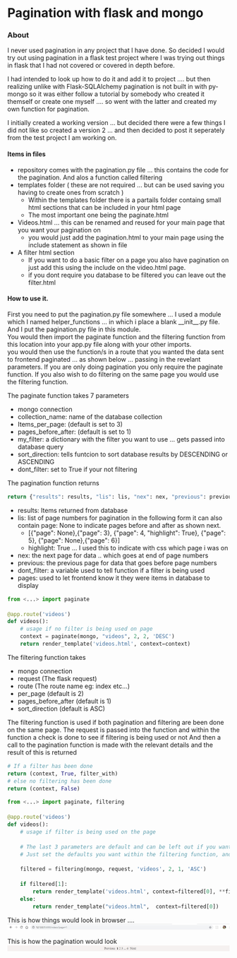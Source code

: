 # Pagination with flask and mongo

### About

I never used pagination in any project that I have done. So decided I would try out using pagination in a 
flask test project where I was trying out things in flask that I had not covered or covered in depth before.  

I had intended to look up how to do it and add it to project .... but then realizing unlike with
Flask-SQLAlchemy pagination is not built in with py-mongo so it was either follow a tutorial by somebody who created it themself or create one myself .... so went with the latter and created my own function for pagination.  

I initially created a working version ... but decided there were a few things I did not like so created a version 2
... and then decided to post it seperately from the test project I am working on.  

#### Items in files

- repository comes with the pagination.py file ... this contains the code for the pagination. And alos a function called filtering
- templates folder ( these are not required ... but can be used saving you having to create ones from scratch )
  - Within the templates folder there is a partails folder containg small html sections that can be included in your html page
  - The most important one being the paginate.html
- Videos.html ... this can be renamed and reused for your main page that you want your pagination on 
  - you would just add the pagination.html to your main page using the include statement as shown in file
- A filter html section 
  - If you want to do a basic filter on a page you also have pagination on just add this using the include on the video.html page.
  - if you dont require you database to be filtered you can leave out the filter.html



#### How to use it.

First you need to put the pagination.py file somewhere ... I used a module which I named helper_functions ... in which i place a blank \_\_init\_\_.py file.
And I put the pagination.py file in this module.  
You would then import the paginate function and the filtering function from this location into your app.py file along with your other imports.    
you would then use the function/s in a route that you wanted the data sent to frontend paginated ... as shown below ... passing in the 
revelant parameters. 
If you are only doing pagination you only require the paginate function. If you also wish to do filtering on the same page you would use the filtering function.

The paginate function takes 7 parameters  
- mongo connection
- collection_name: name of the database collection
- Items_per_page: (default is set to 3)
- pages_before_after: (default is set to 1)
- my_filter: a dictionary with the filter you want to use ... gets passed into database query
- sort_direction: tells funtcion to sort database results by DESCENDING or ASCENDING
- dont_filter: set to True if your not filtering


The pagination function returns  
```python
return {"results": results, "lis": lis, "nex": nex, "previous": previous, "dont_filter": dont_filter, 'pages': True}
```

- results: Items returned from database
- lis: list of page numbers for pagination in the following form it can also contain page: None to indicate pages before and after as shown next.
  - [{"page": None},{"page": 3}, {"page": 4, "highlight": True}, {"page": 5}, {"page": None},{"page": 6}]
  - highlight: True ... I used this to indicate with css which page i was on 
- nex: the next page for data .. which goes at end of page numbers
- previous: the previous page for data that goes before page numbers
- dont_filter: a variable used to tell function if a filter is being used
- pages: used to let frontend know it they were items in database to display

```python
from <...> import paginate

@app.route('videos')
def videos():
    # usage if no filter is being used on page
    context = paginate(mongo, "videos", 2, 2, 'DESC')
    return render_template('videos.html', context=context)
```


The filtering function takes
- mongo connection
- request (The flask request)
- route (The route name eg: index etc...)
- per_page (default is 2)
- pages_before_after (default is 1)
- sort_direction (default is ASC)

The filtering function is used if both pagination and filtering are been done on the same page.
The request is passed into the function and within the function a check is done to see if filtering is being used or not
And then a call to the pagination function is made with the relevant details and the result of this is returned

```python 
# If a filter has been done 
return (context, True, filter_with)
# else no filtering has been done
return (context, False)
```

```python
from <...> import paginate, filtering

@app.route('videos')
def videos():
    # usage if filter is being used on the page

    # The last 3 parameters are default and can be left out if you want. 
    # Just set the defaults you want within the filtering function, and then you can leave them out here.

    filtered = filtering(mongo, request, 'videos', 2, 1, 'ASC')
    
    if filtered[1]:
        return render_template('videos.html', context=filtered[0], **filtered[2])
    else:
        return render_template("videos.html",  context=filtered[0])
```


This is how things would look in browser .... 
![A test image](images/browser.jpg)

This is how the pagination would look  
![A test image](images/pagination.jpg)

